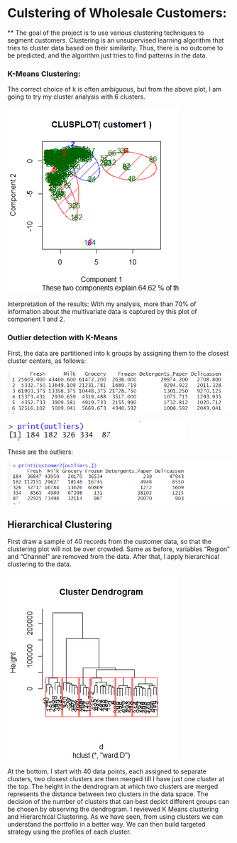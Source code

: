 # Culstering of Wholesale Customers:

** The goal of the project is to use various clustering techniques to segment customers. 
Clustering is an unsupervised learning algorithm that tries to cluster data based on their similarity. Thus, there is no outcome to be predicted, and the algorithm just tries to find patterns in the data.


### K-Means Clustering: 
The correct choice of k is often ambiguous, but from the above plot, I am going to try my cluster analysis with 6 clusters. 

![Imgur Image](https://github.com/mohite2/Academic-Projects/blob/main/Customer%20Behavior%20Analysis/Images/K-means%20clustering.png)

Interpretation of the results: With my analysis, more than 70% of information about the multivariate data is captured by this plot of component 1 and 2.

### Outlier detection with K-Means
First, the data are partitioned into k groups by assigning them to the closest cluster centers, as follows:

![Imgur Image](https://github.com/mohite2/Academic-Projects/blob/main/Customer%20Behavior%20Analysis/Images/Outliers_k%20means.PNG)

![Imgur Image](https://github.com/mohite2/Academic-Projects/blob/main/Customer%20Behavior%20Analysis/Images/Outlier%2002.PNG)

These are the outliers:

![Imgur Image](https://github.com/mohite2/Academic-Projects/blob/main/Customer%20Behavior%20Analysis/Images/Outliers_custumers.PNG)


## Hierarchical Clustering
First draw a sample of 40 records from the customer data, so that the clustering plot will not be over crowded. Same as before, variables “Region” and “Channel” are removed from the data. After that, I apply hierarchical clustering to the data.

![Imgur Image](https://github.com/mohite2/Academic-Projects/blob/main/Customer%20Behavior%20Analysis/Images/Dendogram.png)

At the bottom, I start with 40 data points, each assigned to separate clusters, two closest clusters are then merged till I have just one cluster at the top. The height in the dendrogram at which two clusters are merged represents the distance between two clusters in the data space. The decision of the number of clusters that can best depict different groups can be chosen by observing the dendrogram.
I reviewed K Means clustering and Hierarchical Clustering. As we have seen, from using clusters we can understand the portfolio in a better way. We can then build targeted strategy using the profiles of each cluster.
